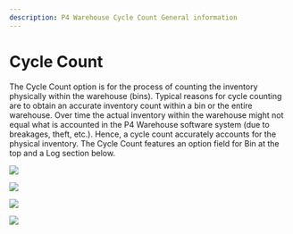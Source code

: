 ```yaml
---
description: P4 Warehouse Cycle Count General information
---
```


# Cycle Count

The Cycle Count option is for the process of counting the inventory physically within the warehouse (bins). Typical reasons for cycle counting are to obtain an accurate inventory count within a bin or the entire warehouse. Over time the actual inventory within the warehouse might not equal what is accounted in the P4 Warehouse software system (due to breakages, theft, etc.). Hence, a cycle count accurately accounts for the physical inventory. The Cycle Count features an option field for Bin at the top and a Log section below.&#x20;

![](<../../.gitbook/assets/cycle-count (1).png>)

![](../../.gitbook/assets/cycle-count-bin-scan.png)

![](../../.gitbook/assets/cycle-count-product-scan.png)

![](../../.gitbook/assets/cycle-count-completed.png)
